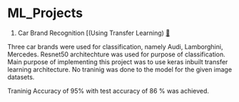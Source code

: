 # ML_Projects

1) Car Brand Recognition [(Using Transfer Learning) [:link:](https://github.com/sushantsp/ML_Projects-/blob/master/car_brand_recognition_(Transfer_Learning_using_ResNet50).ipynb)

Three car brands were used for classification, namely Audi, Lamborghini, Mercedes.
Resnet50 architechture was used for purpose of classification. Main purpose of implementing this project
was to use keras inbuilt transfer learning architecture. No traninig was done to the model for the given image 
datasets. 

Traninig Accuracy of 95% with test accuracy of 86 % was achieved.
